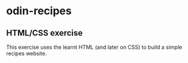 # odin-recipes
HTML/CSS exercise
------------------

This exercise uses the learnt HTML (and later on CSS) to build a simple recipes website.


